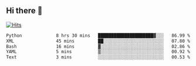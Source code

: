 ## Hi there 👋

<!--
**alihaqberdi/alihaqberdi** is a ✨ _special_ ✨ repository because its `README.md` (this file) appears on your GitHub profile.

Here are some ideas to get you started:

- 🔭 I’m currently working on ...
- 🌱 I’m currently learning ...
- 👯 I’m looking to collaborate on ...
- 🤔 I’m looking for help with ...
- 💬 Ask me about ...
- 📫 How to reach me: ...
- 😄 Pronouns: ...
- ⚡ Fun fact: ...
-->

[![Hits](https://hits.sh/github.com/alihaqberdi.svg)](https://hits.sh/github.com/alihaqberdi/)

<!--START_SECTION:waka-->

```txt
Python             8 hrs 30 mins   █████████████████████▓░░░   86.99 %
XML                45 mins         ██░░░░░░░░░░░░░░░░░░░░░░░   07.80 %
Bash               16 mins         ▓░░░░░░░░░░░░░░░░░░░░░░░░   02.86 %
YAML               5 mins          ▒░░░░░░░░░░░░░░░░░░░░░░░░   00.92 %
Text               3 mins          ░░░░░░░░░░░░░░░░░░░░░░░░░   00.53 %
```

<!--END_SECTION:waka-->
